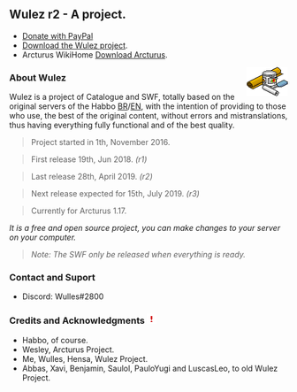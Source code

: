 ## Wulez r2 - A project.

* [Donate with PayPal](https://www.paypal.com/cgi-bin/webscr?cmd=_donations&business=lhdsa@icloud.com&lc=US&item_name=Help+me+to+get+new+computer.&no_note=0&cn=&curency_code=USD&bn=PP-DonationsBF:btn_donateCC_LG.gif:NonHosted)
* [Download the Wulez project](https://github.com/Wulles/Wulez/archive/master.zip).
* Arcturus WikiHome [Download Arcturus](https://bitbucket.org/Wesley12312/arcturus/wiki/Home).

<img src="https://raw.githubusercontent.com/Wulles/eyethatseeseverything/master/catal_fp_pic4.gif" align="right">

### About Wulez
Wulez is a project of Catalogue and SWF, totally based on the original servers of the Habbo [BR](https://habbo.com.br/)/[EN](https://habbo.com/), with the intention of providing to those who use, the best of the original content, without errors and mistranslations, thus having everything fully functional and of the best quality.

> Project started in 1th, November 2016.

> First release 19th, Jun 2018. *(r1)*

> Last release 28th, April 2019. *(r2)*

> Next release expected for 15th, July 2019. *(r3)*

> Currently for Arcturus 1.17.

*It is a free and open source project, you can make changes to your server on your computer.*

> *Note: The SWF only be released when everything is ready.*

### Contact and Suport

* Discord: Wulles#2800

### Credits and Acknowledgments <img src="https://raw.githubusercontent.com/Wulles/eyethatseeseverything/master/icon_10.png">

* Habbo, of course.
* Wesley, Arcturus Project.
* Me, Wulles, Hensa, Wulez Project.
* Abbas, Xavi, Benjamin, Saulol, PauloYugi and LuscasLeo, to old Wulez Project.